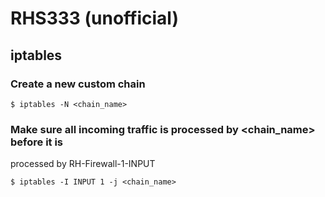 # RHS333 (unofficial)  

## iptables  
### Create a new custom chain  
```text
$ iptables -N <chain_name>  
```  

### Make sure all incoming traffic is processed by <chain_name> before it is
processed by RH-Firewall-1-INPUT  
```text
$ iptables -I INPUT 1 -j <chain_name>  
```  

